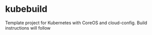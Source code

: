 # kubebuild

Template project for Kubernetes with CoreOS and cloud-config. Build instructions will follow

